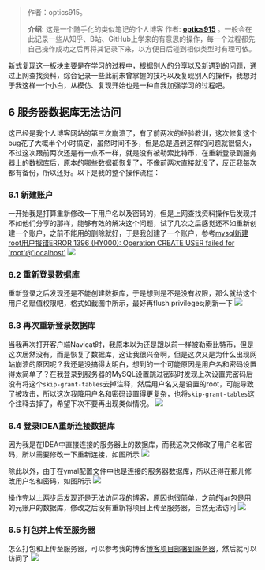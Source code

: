 > 作者：optics915。
>
> **介绍:** 这是一个随手化的类似笔记的个人博客 作者: **[optics915](https://optics915.gitee.io/docsify-blog)** 。一般会在此记录一些从知乎、B站、GitHub上学来的有意思的操作，每一个过程都先自己操作成功之后再将其记录下来，以方便日后碰到相似类型时有理可依。

新式复现这一板块主要是在学习的过程中，根据别人的分享以及新遇到的问题，通过上网查找资料，综合记录一些此前未曾掌握的技巧以及复现别人的操作，我想对于我这样一个小白，从模仿、复现开始也是一种自我加强学习的过程吧。

## 6 服务器数据库无法访问
这已经是我个人博客网站的第三次崩溃了，有了前两次的经验教训，这次修复这个bug花了大概半个小时搞定，虽然时间不多，但是总是遇到这样的问题就很恼火，不过这次跟前两次还是有一点不一样，就是没有被勒索比特币，在重新登录到服务器上的数据库后，原本的哪些数据都恢复了，不像前两次直接就没了，反正我每次都有备份，所以还好。以下是我的整个操作流程：

### 6.1 新建账户
一开始我是打算重新修改一下用户名以及密码的，但是上网查找资料操作后发现并不如他们分享的那样，能够有效的解决这个问题，试了几次之后感觉还不如重新创建一个账户，之前不能用的删除就好，于是我创建了一个账户，参考[mysql新建root用户报错ERROR 1396 (HY000): Operation CREATE USER failed for 'root'@'localhost'](https://blog.csdn.net/menguiying/article/details/52633090?utm_medium=distribute.pc_relevant.none-task-blog-BlogCommendFromMachineLearnPai2-3.channel_param&depth_1-utm_source=distribute.pc_relevant.none-task-blog-BlogCommendFromMachineLearnPai2-3.channel_param)
![](https://s1.ax1x.com/2020/09/30/0nky9J.png)

### 6.2 重新登录数据库
重新登录之后发现还是不能创建数据库，于是想到是不是没有权限，那么就给这个用户名赋值权限吧，格式如截图中所示，最好再flush privileges;刷新一下
![](https://s1.ax1x.com/2020/09/30/0nkRnx.png)

### 6.3 再次重新登录数据库
当我再次打开客户端Navicat时，我原本以为还是跟以前一样被勒索比特币，但是这次居然没有，而是恢复了数据库，这让我很兴奋啊，但是这次又是为什么出现网站崩溃的原因呢？我还是没搞得太明白，想到的一个可能原因是用户名和密码设置得太简单了？在我登录到服务器的MySQL设置跳过密码时发现上次设置完密码后没有将这个`skip-grant-tables`去掉注释，然后用户名又是设置的root，可能导致了被攻击，所以这次我降用户名和密码设置得更复杂，也将`skip-grant-tables`这个注释去掉了，希望下次不要再出现类似情况。
![](https://s1.ax1x.com/2020/09/30/0nkccR.png)

### 6.4 登录IDEA重新连接数据库
因为我是在IDEA中直接连接的服务器上的数据库，而我这次又修改了用户名和密码，所以需要修改一下重新连接，如图所示
![](https://s1.ax1x.com/2020/09/30/0nkfHK.png)

除此以外，由于在ymal配置文件中也是连接的服务器数据库，所以还得在那儿修改用户名和密码，如图所示
![](https://s1.ax1x.com/2020/09/30/0nkgj1.png)

操作完以上两步后发现还是无法访问[我的博客](https://optics915.top)，原因也很简单，之前的jar包是用的元账户的数据库，修改之后没有重新将项目上传至服务器，自然无法访问
![](https://s1.ax1x.com/2020/09/30/0nk639.png)

### 6.5 打包并上传至服务器
怎么打包和上传至服务器，可以参考我的博客[博客项目部署到服务器](https://optics915.top/blog/7)，然后就可以访问了
![](https://s1.ax1x.com/2020/09/30/0nkWB6.png)
